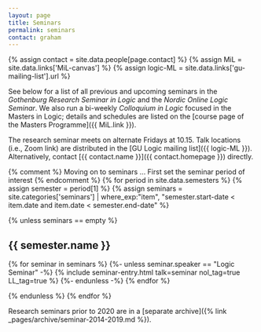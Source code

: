 ```yaml
---
layout: page
title: Seminars
permalink: seminars
contact: graham
---
```

{% assign contact = site.data.people[page.contact] %}
{% assign MiL = site.data.links['MiL-canvas'] %}
{% assign logic-ML = site.data.links['gu-mailing-list'].url %}

See below for a list of all previous and upcoming seminars in the _Gothenburg Research Seminar in Logic_ and the _Nordic Online Logic Seminar_. We also run a bi-weekly _Colloquium in Logic_ focused in the Masters in Logic; details and schedules are listed on the [course page of the Masters Programme]({{ MiL.link }}).

The research seminar meets on alternate Fridays at 10.15. Talk locations (i.e., Zoom link) are distributed in the [GU Logic mailing list]({{ logic-ML }}). Alternatively, contact [{{ contact.name }}]({{ contact.homepage }}) directly.

{% comment %}
  Moving on to seminars ...
  First set the seminar period of interest
{% endcomment %}
{% for period in site.data.semesters %}
{% assign semester = period[1] %}
{% assign seminars = site.categories['seminars'] | where_exp:"item", "semester.start-date < item.date and item.date < semester.end-date" %}

{% unless seminars == empty %}

## {{ semester.name }}

{% for seminar in seminars %}
  {%- unless seminar.speaker == "Logic Seminar" -%}
  {% include seminar-entry.html talk=seminar nol_tag=true LL_tag=true %}
  {%- endunless -%}
{% endfor %}

{% endunless %}
{% endfor %}

Research seminars prior to 2020 are in a [separate archive]({% link _pages/archive/seminar-2014-2019.md %}).
